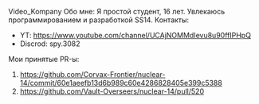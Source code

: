 Video_Kompany
Обо мне: Я простой студент, 16 лет. Увлекаюсь программированием и разработкой SS14.
Контакты:
- YT: https://www.youtube.com/channel/UCAjNOMMdIevu8u90ffIPHpQ
- Discrod: spy.3082

Мои принятые PR-ы:
1. https://github.com/Corvax-Frontier/nuclear-14/commit/60e1aeefb13d6b989c60e4286828405e399c5388
2. https://github.com/Vault-Overseers/nuclear-14/pull/520

<!---
VlaDOS1408/VlaDOS1408 is a ✨ special ✨ repository because its `README.md` (this file) appears on your GitHub profile.
You can click the Preview link to take a look at your changes.
--->
